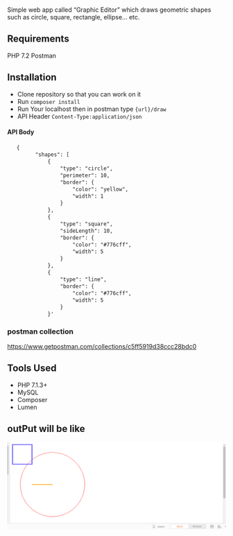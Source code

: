 ### 
Simple web app called “Graphic Editor” 
which draws geometric shapes such as
circle, square, rectangle, ellipse... etc. 


## Requirements

PHP 7.2
Postman

## Installation 

- Clone repository so that you can work on it 
- Run `composer install`
- Run Your localhost then in postman type 
       `{url}/draw`
- API Header
       `Content-Type:application/json`
#### API Body
       {
             "shapes": [
                 {
                     "type": "circle",
                     "perimeter": 10,
                     "border": {
                         "color": "yellow",
                         "width": 1
                     }
                 },
                 {
                     "type": "square",
                     "sideLength": 10,
                     "border": {
                         "color": "#776cff",
                         "width": 5
                     }
                 },
                 {
                     "type": "line",
                     "border": {
                         "color": "#776cff",
                         "width": 5
                     }
                 }'
    


### postman collection
https://www.getpostman.com/collections/c5ff5919d38ccc28bdc0



## Tools Used

 - PHP 7.1.3+
 - MySQL
 - Composer 
 - Lumen 
 
## outPut will be like   
![myimage-alt-tag](output.png)

